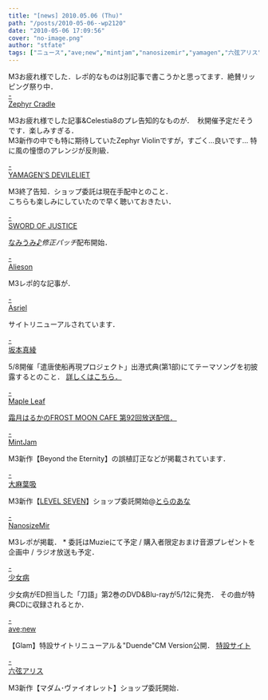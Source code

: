 ```yaml
---
title: "[news] 2010.05.06 (Thu)"
path: "/posts/2010-05-06--wp2120"
date: "2010-05-06 17:09:56"
cover: "no-image.png"
author: "stfate"
tags: ["ニュース","ave;new","mintjam","nanosizemir","yamagen","六弦アリス","坂本真綾","大臣","大麻葉吸","少女病","平松俊紀","霜月はるか"]
---
```


<style type="text/css">
<!--
p {white-space: pre-wrap};
-->
</style>

M3お疲れ様でした．レポ的なものは別記事で書こうかと思ってます．絶賛リッピング祭り中．
<a class="topics" href="http://www.zephyr-cradle.info/diary/" target="_blank">- Zephyr Cradle</a>
<div class="news">M3お疲れ様でした記事&Celestia8のプレ告知的なものが．
<a href="http://www.zephyr-cradle.info/celestia/index.php/メインページ" target="_blank"><img src="http://www.zephyr-cradle.info/celestia/_bn/bn_cele8_pre.jpg" alt="" /></a>
秋開催予定だそうです．楽しみすぎる．
<div id="talk">M3新作の中でも特に期待していたZephyr Violinですが，すごく…良いです…
特に風の憧憬のアレンジが反則級．</div></div>

<a class="topics" href="http://devileliet.gozaru.jp/" target="_blank">- YAMAGEN'S DEVILELIET</a>
<div class="news">M3終了告知．ショップ委託は現在手配中とのこと．
<div id="talk">こちらも楽しみにしていたので早く聴いておきたい．</div></div>

<a class="topics" href="http://www.soj.razor.jp/" target="_blank">- SWORD OF JUSTICE</a>
<div class="news"><a href="http://www.soj.razor.jp/namiumi/support.html" target="_blank">なみうみ♪</a><em>修正パッチ</em>配布開始．</div>

<a class="topics" href="http://alieson.jugem.jp/" target="_blank">- Alieson</a>
<div class="news">M3レポ的な記事が．</div>

<a class="topics" href="http://asriel.jp/" target="_blank">- Asriel</a>
<div class="news">サイトリニューアルされています．</div>

<a class="topics" href="http://www.jvcmusic.co.jp/maaya/news/index.html" target="_blank">- 坂本真綾</a>
<div class="news">5/8開催「遣唐使船再現プロジェクト」出港式典(第1部)にてテーマソングを初披露するとのこと．
<a href="http://www.kentoushisen.com/ja/syukkoushikiten.html" target="_blank">詳しくはこちら．</a></div>

<a class="topics" href="http://shimotsukin.com/" target="_blank">- Maple Leaf</a>
<div class="news"><a href="http://www.timerocket.co.jp/fmc/" target="_blank">霜月はるかのFROST MOON CAFE 第92回放送配信．</a></div>

<a class="topics" href="http://ameblo.jp/mint-jam/" target="_blank">- MintJam</a>
<div class="news">M3新作【Beyond the Eternity】の誤植訂正などが掲載されています．</div>

<a class="topics" href="http://www.human-bbq.com/" target="_blank">- 大麻葉吸</a>
<div class="news">M3新作【<a href="http://www.human-bbq.com/lv_7.html" target="_blank">LEVEL SEVEN</a>】ショップ委託開始@<a href="http://www.toranoana.jp/mailorder/article/04/0010/21/88/040010218898.html" target="_blank">とらのあな</a></div>

<a class="topics" href="http://blog.livedoor.jp/paru_taro/archives/51075456.html" target="_blank">- NanosizeMir</a>
<div class="news">M3レポが掲載．
* 委託はMuzieにて予定 / 購入者限定おまけ音源プレゼントを企画中 / ラジオ放送も予定．</div>

<a class="topics" href="http://www.girldisease.com/" target="_blank">- 少女病</a>
<div class="news">少女病がED担当した「刀語」第2巻のDVD&Blu-rayが5/12に発売．
その曲が特典CDに収録されるとか．</div>

<a class="topics" href="http://www.avenew.jp/top.html" target="_blank">- ave;new</a>
<div class="news">【Glam】特設サイトリニューアル＆"Duende"CM Version公開．
<a href="http://www.avenew.jp/sp/glam/top.html" target="_blank">特設サイト</a></div>

<a class="topics" href="http://www.rokugen.net/" target="_blank">- 六弦アリス</a>
<div class="news">M3新作【マダム･ヴァイオレット】ショップ委託開始．</div>
